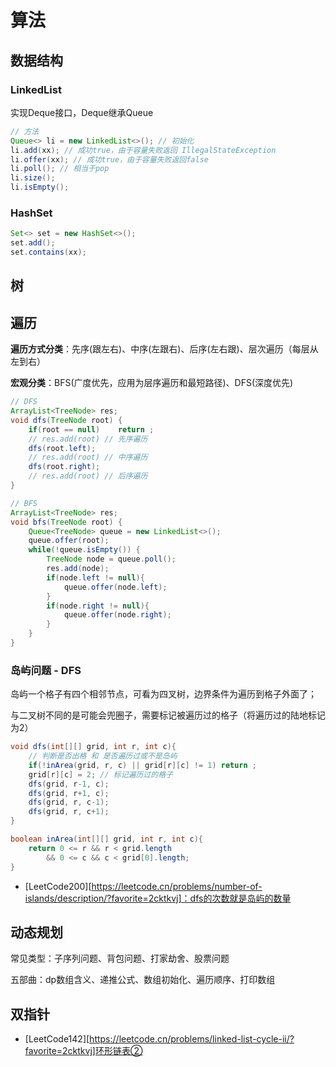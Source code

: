 # 算法

## 数据结构

### LinkedList

实现Deque接口，Deque继承Queue

```java
// 方法
Queue<> li = new LinkedList<>(); // 初始化
li.add(xx); // 成功true，由于容量失败返回 IllegalStateException
li.offer(xx); // 成功true，由于容量失败返回false
li.poll(); // 相当于pop
li.size();
li.isEmpty();
```

### HashSet

```java
Set<> set = new HashSet<>();
set.add();
set.contains(xx);
```



## 树





## 遍历

**遍历方式分类**：先序(跟左右)、中序(左跟右)、后序(左右跟)、层次遍历（每层从左到右）

**宏观分类**：BFS(广度优先，应用为层序遍历和最短路径)、DFS(深度优先)

```java
// DFS
ArrayList<TreeNode> res;
void dfs(TreeNode root) {
    if(root == null)	return ;
    // res.add(root) // 先序遍历
    dfs(root.left);
    // res.add(root) // 中序遍历
    dfs(root.right);
    // res.add(root) // 后序遍历
}

// BFS
ArrayList<TreeNode> res;
void bfs(TreeNode root) {
    Queue<TreeNode> queue = new LinkedList<>();
    queue.offer(root);
    while(!queue.isEmpty()) {
        TreeNode node = queue.poll();
        res.add(node);
        if(node.left != null){
            queue.offer(node.left);
        }
        if(node.right != null){
            queue.offer(node.right);
        }
    }
}
```

### 岛屿问题 - DFS

岛屿一个格子有四个相邻节点，可看为四叉树，边界条件为遍历到格子外面了；

与二叉树不同的是可能会兜圈子，需要标记被遍历过的格子（将遍历过的陆地标记为2）

```java
void dfs(int[][] grid, int r, int c){
    // 判断是否出格 和 是否遍历过或不是岛屿
    if(!inArea(grid, r, c) || grid[r][c] != 1) return ;
    grid[r][c] = 2; // 标记遍历过的格子
    dfs(grid, r-1, c);
    dfs(grid, r+1, c);
    dfs(grid, r, c-1);
    dfs(grid, r, c+1);
}

boolean inArea(int[][] grid, int r, int c){
    return 0 <= r && r < grid.length
        && 0 <= c && c < grid[0].length;
}
```

- [LeetCode200][https://leetcode.cn/problems/number-of-islands/description/?favorite=2cktkvj]：dfs的次数就是岛屿的数量



## 动态规划

常见类型：子序列问题、背包问题、打家劫舍、股票问题

五部曲：dp数组含义、递推公式、数组初始化、遍历顺序、打印数组



## 双指针

- [LeetCode142][https://leetcode.cn/problems/linked-list-cycle-ii/?favorite=2cktkvj]环形链表②
